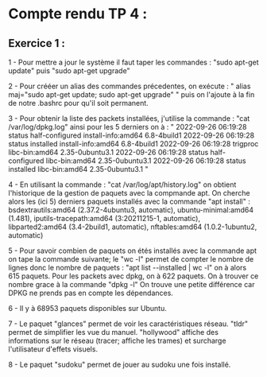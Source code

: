 # Compte rendu TP 4 :
## Exercice 1 :
1 - Pour mettre a jour le système il faut taper les commandes :
    "sudo apt-get update"
    puis "sudo apt-get upgrade"

2 - Pour crééer un alias des commandes précedentes, on exécute :
    " alias maj="sudo apt-get update; sudo apt-get upgrade" " puis on l'ajoute à la fin de notre .bashrc pour qu'il soit permanent.

3 - Pour obtenir la liste des packets installées, j'utilise la commande :
    "cat /var/log/dpkg.log" ainsi pour les 5 derniers on à :
    " 2022-09-26 06:19:28 status half-configured install-info:amd64 6.8-4build1
    2022-09-26 06:19:28 status installed install-info:amd64 6.8-4build1
    2022-09-26 06:19:28 trigproc libc-bin:amd64 2.35-0ubuntu3.1 <none>
    2022-09-26 06:19:28 status half-configured libc-bin:amd64 2.35-0ubuntu3.1
    2022-09-26 06:19:28 status installed libc-bin:amd64 2.35-0ubuntu3.1 "

4 - En utilisant la commande : "cat /var/log/apt/history.log" on obtient l'historique de la gestion de paquets avec la compmande apt. On cherche alors les (ici 5) derniers paquets installés avec la commande "apt install" :
    bsdextrautils:amd64 (2.37.2-4ubuntu3, automatic), ubuntu-minimal:amd64 (1.481),
    iputils-tracepath:amd64 (3:20211215-1, automatic), 
    libparted2:amd64 (3.4-2build1, automatic), nftables:amd64 (1.0.2-1ubuntu2, automatic)

5 - Pour savoir combien de paquets on étés installés avec la commande apt on tape la commande suivante; le "wc -l" permet de compter le nombre de lignes donc le nombre de paquets :  "apt list --installed | wc -l" on à alors 615 paquets.
Pour les packets avec dpkg, on à 622 paquets. On à trouver ce nombre grace à la commande  "dpkg -l"
On trouve une petite différence car DPKG ne prends pas en compte les dépendances.

6 - Il y à 68953 paquets disponibles sur Ubuntu.

7 - Le paquet "glances" permet de voir les caractéristiques réseau.
    "tldr" permet de simplifier les vue du manuel.
    "hollywood" affiche des informations sur le réseau (tracer; affiche les trames) et surcharge l'utilisateur d'effets visuels.
    
8 - Le paquet "sudoku" permet de jouer au sudoku une fois installé.